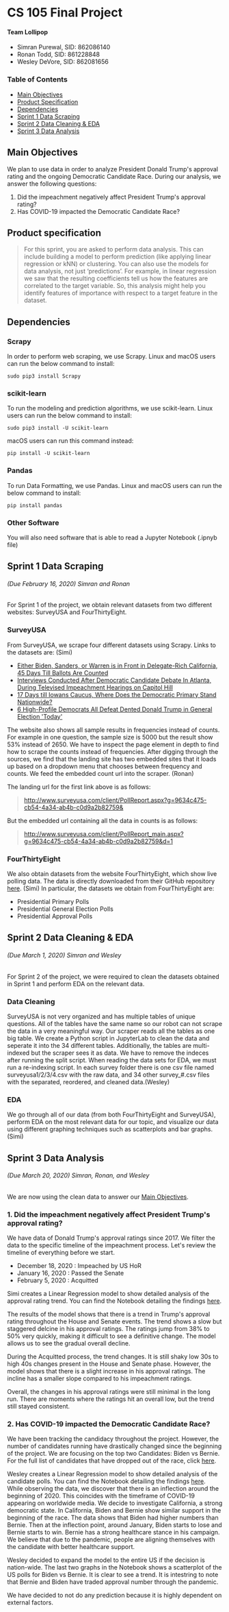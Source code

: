 # CS 105 Final Project
#### Team Lollipop
- Simran Purewal, SID: 862086140
- Ronan Todd, SID: 861228848
- Wesley DeVore, SID: 862081656


### Table of Contents
- [Main Objectives](#main-objectives)
- [Product Specification](#product-specification)
- [Dependencies](#dependencies)
- [Sprint 1 Data Scraping](#sprint-1-data-scraping)
- [Sprint 2 Data Cleaning & EDA](#sprint-2-data-cleaning--eda)
- [Sprint 3 Data Analysis](#sprint-3-data-analysis)

## Main Objectives
We plan to use data in order to analyze President Donald Trump's approval rating and the ongoing Democratic Candidate Race. During our analysis, we answer the following questions:
1. Did the impeachment negatively affect President Trump's approval rating?
2. Has COVID-19 impacted the Democratic Candidate Race?

## Product specification
> For this sprint, you are asked to perform data analysis. This can include building a model to
perform prediction (like applying linear regression or kNN) or clustering. You can also use the
models for data analysis, not just ‘predictions’. For example, in linear regression we saw that the
resulting coefficients tell us how the features are correlated to the target variable. So, this analysis
might help you identify features of importance with respect to a target feature in the dataset.


## Dependencies 
### Scrapy
In order to perform web scraping, we use Scrapy. Linux and macOS users can run the below command to install: 
```
sudo pip3 install Scrapy
```
### scikit-learn
To run the modeling and prediction algorithms, we use scikit-learn. Linux users can run the below command to install: 
```
sudo pip3 install -U scikit-learn
```
macOS users can run this command instead:
```
pip install -U scikit-learn
```
### Pandas
To run Data Formatting, we use Pandas. Linux and macOS users can run the below command to install: 
```
pip install pandas
```
### Other Software
You will also need software that is able to read a Jupyter Notebook (.ipnyb file)

## Sprint 1 Data Scraping
###### (Due February 16, 2020) Simran and Ronan

For Sprint 1 of the project, we obtain relevant datasets from two different websites: SurveyUSA and FourThirtyEight. 

### SurveyUSA
From SurveyUSA, we scrape four different datasets using Scrapy. Links to the datasets are: (Simi)

- [Either Biden, Sanders, or Warren is in Front in Delegate-Rich California, 45 Days Till Ballots Are Counted](http://www.surveyusa.com/client/PollReport_main.aspx?g=9634c475-cb54-4a34-ab4b-c0d9a2b82759&d=1)
- [Interviews Conducted After Democratic Candidate Debate In Atlanta, During Televised Impeachment Hearings on Capitol Hill](http://www.surveyusa.com/client/PollReport_main.aspx?g=0f19d585-788e-4f86-81d0-d09a5e046780&d=1)
- [17 Days till Iowans Caucus, Where Does the Democratic Primary Stand Nationwide?](http://www.surveyusa.com/client/PollReport_main.aspx?g=b4747822-277e-4d2c-b896-eb4e04672c09&d=1)
- [6 High-Profile Democrats All Defeat Dented Donald Trump in General Election 'Today'](http://www.surveyusa.com/client/PollReport_main.aspx?g=5128ee79-1b59-4146-bf80-54906bb24d4b&d=1)

The website also shows all sample results in frequencies instead of counts. For example in one question, the sample size is 5000 but the result show 53% instead of 2650. We have to inspect the page element in depth to find how to scrape the counts instead of frequencies. After digging through the sources, we find that the landing site has two embedded sites that it loads up based on a dropdown menu that chooses between frequency and counts. We feed the embedded count url into the scraper. (Ronan)

The landing url for the first link above is as follows:

> http://www.surveyusa.com/client/PollReport.aspx?g=9634c475-cb54-4a34-ab4b-c0d9a2b82759&

But the embedded url containing all the data in counts is as follows:

> http://www.surveyusa.com/client/PollReport_main.aspx?g=9634c475-cb54-4a34-ab4b-c0d9a2b82759&d=1

### FourThirtyEight
We also obtain datasets from the website FourThirtyEight, which show live polling data. The data is directly downloaded from their GitHub repository [here](https://github.com/fivethirtyeight/data/tree/master/polls). (Simi) In particular, the datasets we obtain from FourThirtyEight are:
- Presidential Primary Polls
- Presidential General Election Polls
- Presidential Approval Polls

## Sprint 2 Data Cleaning & EDA
###### (Due March 1, 2020) Simran and Wesley

For Sprint 2 of the project, we were required to clean the datasets obtained in Sprint 1 and perform EDA on the relevant data.

### Data Cleaning
SurveyUSA is not very organized and has multiple tables of unique questions. All of the tables have the same name so our robot can not scrape the data in a very meaningful way. Our scraper reads all the tables as one big table. We create a Python script in JupyterLab to clean the data and seperate it into the 34 different tables. Additionally, the tables are multi-indexed but the scraper sees it as data. We have to remove the indeces after running the split script. When reading the data sets for EDA, we must run a re-indexing script. In each survey folder there is one csv file named surveyusa1/2/3/4.csv with the raw data, and 34 other survey_#.csv files with the separated, reordered, and cleaned data.(Wesley)

### EDA
We go through all of our data (from both FourThirtyEight and SurveyUSA), perform EDA on the most relevant data for our topic, and visualize our data using different graphing techniques such as scatterplots and bar graphs. (Simi)

## Sprint 3 Data Analysis
###### (Due March 20, 2020) Simran, Ronan, and Wesley

We are now using the clean data to answer our [Main Objectives](#main-objectives).
### 1. Did the impeachment negatively affect President Trump's approval rating?

We have data of Donald Trump's approval ratings since 2017. We filter the data to the specific timeline of the impeachment process. Let's review the timeline of everything before we start.
 
- December 18, 2020 : Impeached by US HoR
- January 16, 2020 : Passed the Senate
- February 5, 2020 : Acquitted

Simi creates a Linear Regression model to show detailed analysis of the approval rating trend. You can find the Notebook detailing the findings [here](https://github.com/CS-UCR/cs105-prj-phase1-lolli-lolli-lollipop/blob/master/phase_3_simi.ipynb). 

The results of the model shows that there is a trend in Trump's approval rating throughout the House and Senate events. The trend shows a slow but staggered delcine in his approval ratings. The ratings jump from 38% to 50% very quickly, making it difficult to see a definitive change. The model allows us to see the gradual overall decline. 

During the Acquitted process, the trend changes. It is still shaky low 30s to high 40s changes present in the House and Senate phase. However, the model shows that there is a slight increase in his approval ratings. The incline has a smaller slope compared to his impeachment ratings. 

Overall, the changes in his approval ratings were still minimal in the long run. There are moments where the ratings hit an overall low, but the trend still stayed consistent.

### 2. Has COVID-19 impacted the Democratic Candidate Race?

We have been tracking the candidacy throughout the project. However, the number of candidates running have drastically changed since the beginning of the project. We are focusing on the top two Candidates: Biden vs Bernie. For the full list of candidates that have dropped out of the race, click [here](https://www.google.com/amp/s/people.com/politics/2020-presidential-candidates-who-have-dropped-out/amp/).

Wesley creates a Linear Regression model to show detailed analysis of the candidate polls. You can find the Notebook detailing the findings [here](https://github.com/CS-UCR/cs105-prj-phase1-lolli-lolli-lollipop/blob/master/phase3_wesley.ipynb). While observing the data, we discover that there is an inflection around the beginning of 2020. This coincides with the timeframe of COVID-19 appearing on worldwide media. We decide to investigate California, a strong democratic state. In California, Biden and Bernie show similar support in the beginning of the race. The data shows that Biden had higher numbers than Bernie. Then at the inflection point, around January, Biden starts to lose and Bernie starts to win. Bernie has a strong healthcare stance in his campaign. We believe that due to the pandemic, people are aligning themselves with the candidate with better healthcare support. 

Wesley decided to expand the model to the entire US if the decision is nation-wide. The last two graphs in the Notebook shows a scatterplot of the US polls for Biden vs Bernie. It is clear to see a trend. It is intestring to note that Bernie and Biden have traded approval number through the pandemic. 

We have decided to not do any prediction because it is highly dependent on external factors.
